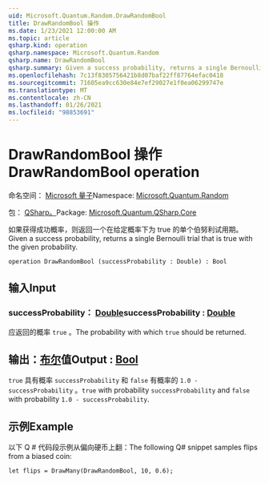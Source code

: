 ```yaml
---
uid: Microsoft.Quantum.Random.DrawRandomBool
title: DrawRandomBool 操作
ms.date: 1/23/2021 12:00:00 AM
ms.topic: article
qsharp.kind: operation
qsharp.namespace: Microsoft.Quantum.Random
qsharp.name: DrawRandomBool
qsharp.summary: Given a success probability, returns a single Bernoulli trial that is true with the given probability.
ms.openlocfilehash: 7c13f8305756421b8d07baf22ff87764efac0418
ms.sourcegitcommit: 71605ea9cc630e84e7ef29027e1f0ea06299747e
ms.translationtype: MT
ms.contentlocale: zh-CN
ms.lasthandoff: 01/26/2021
ms.locfileid: "98853691"
---
```

# <a name="drawrandombool-operation"></a><span data-ttu-id="b59b2-102">DrawRandomBool 操作</span><span class="sxs-lookup"><span data-stu-id="b59b2-102">DrawRandomBool operation</span></span>

<span data-ttu-id="b59b2-103">命名空间： [Microsoft 量子](xref:Microsoft.Quantum.Random)</span><span class="sxs-lookup"><span data-stu-id="b59b2-103">Namespace: [Microsoft.Quantum.Random](xref:Microsoft.Quantum.Random)</span></span>

<span data-ttu-id="b59b2-104">包： [QSharp。](https://nuget.org/packages/Microsoft.Quantum.QSharp.Core)</span><span class="sxs-lookup"><span data-stu-id="b59b2-104">Package: [Microsoft.Quantum.QSharp.Core](https://nuget.org/packages/Microsoft.Quantum.QSharp.Core)</span></span>


<span data-ttu-id="b59b2-105">如果获得成功概率，则返回一个在给定概率下为 true 的单个伯努利试用期。</span><span class="sxs-lookup"><span data-stu-id="b59b2-105">Given a success probability, returns a single Bernoulli trial that is true with the given probability.</span></span>

```qsharp
operation DrawRandomBool (successProbability : Double) : Bool
```


## <a name="input"></a><span data-ttu-id="b59b2-106">输入</span><span class="sxs-lookup"><span data-stu-id="b59b2-106">Input</span></span>

### <a name="successprobability--double"></a><span data-ttu-id="b59b2-107">successProbability： [Double](xref:microsoft.quantum.lang-ref.double)</span><span class="sxs-lookup"><span data-stu-id="b59b2-107">successProbability : [Double](xref:microsoft.quantum.lang-ref.double)</span></span>

<span data-ttu-id="b59b2-108">应返回的概率 `true` 。</span><span class="sxs-lookup"><span data-stu-id="b59b2-108">The probability with which `true` should be returned.</span></span>



## <a name="output--bool"></a><span data-ttu-id="b59b2-109">输出：[布尔](xref:microsoft.quantum.lang-ref.bool)值</span><span class="sxs-lookup"><span data-stu-id="b59b2-109">Output : [Bool](xref:microsoft.quantum.lang-ref.bool)</span></span>

<span data-ttu-id="b59b2-110">`true` 具有概率 `successProbability` 和 `false` 有概率的 `1.0 - successProbability` 。</span><span class="sxs-lookup"><span data-stu-id="b59b2-110">`true` with probability `successProbability` and `false` with probability `1.0 - successProbability`.</span></span>

## <a name="example"></a><span data-ttu-id="b59b2-111">示例</span><span class="sxs-lookup"><span data-stu-id="b59b2-111">Example</span></span>

<span data-ttu-id="b59b2-112">以下 Q # 代码段示例从偏向硬币上翻：</span><span class="sxs-lookup"><span data-stu-id="b59b2-112">The following Q# snippet samples flips from a biased coin:</span></span>

```qsharp
let flips = DrawMany(DrawRandomBool, 10, 0.6);
```